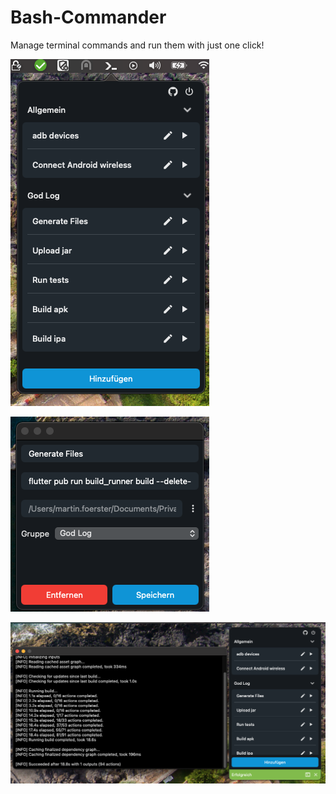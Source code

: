 # Bash-Commander
Manage terminal commands and run them with just one click!


![Manage Commands](sceenshots/main.png)

![Add command](sceenshots/add.png)

![Run commands](sceenshots/run.png)
